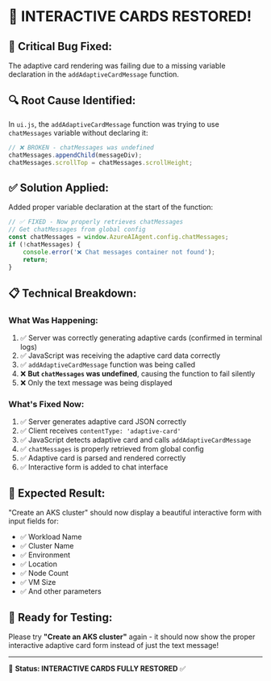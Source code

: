 # 🎯 **INTERACTIVE CARDS RESTORED!**

## 🐛 **Critical Bug Fixed:**
The adaptive card rendering was failing due to a missing variable declaration in the `addAdaptiveCardMessage` function.

## 🔍 **Root Cause Identified:**
In `ui.js`, the `addAdaptiveCardMessage` function was trying to use `chatMessages` variable without declaring it:

```javascript
// ❌ BROKEN - chatMessages was undefined
chatMessages.appendChild(messageDiv);
chatMessages.scrollTop = chatMessages.scrollHeight;
```

## ✅ **Solution Applied:**
Added proper variable declaration at the start of the function:

```javascript
// ✅ FIXED - Now properly retrieves chatMessages
// Get chatMessages from global config
const chatMessages = window.AzureAIAgent.config.chatMessages;
if (!chatMessages) {
    console.error('❌ Chat messages container not found');
    return;
}
```

## 📋 **Technical Breakdown:**

### **What Was Happening:**
1. ✅ Server was correctly generating adaptive cards (confirmed in terminal logs)
2. ✅ JavaScript was receiving the adaptive card data correctly  
3. ✅ `addAdaptiveCardMessage` function was being called
4. ❌ **But `chatMessages` was undefined**, causing the function to fail silently
5. ❌ Only the text message was being displayed

### **What's Fixed Now:**
1. ✅ Server generates adaptive card JSON correctly
2. ✅ Client receives `contentType: 'adaptive-card'` 
3. ✅ JavaScript detects adaptive card and calls `addAdaptiveCardMessage`
4. ✅ `chatMessages` is properly retrieved from global config
5. ✅ Adaptive card is parsed and rendered correctly
6. ✅ Interactive form is added to chat interface

## 🎉 **Expected Result:**
"Create an AKS cluster" should now display a beautiful interactive form with input fields for:
- ✅ Workload Name
- ✅ Cluster Name  
- ✅ Environment
- ✅ Location
- ✅ Node Count
- ✅ VM Size
- ✅ And other parameters

## 🧪 **Ready for Testing:**
Please try **"Create an AKS cluster"** again - it should now show the proper interactive adaptive card form instead of just the text message!

---
🎯 **Status: INTERACTIVE CARDS FULLY RESTORED** ✅
